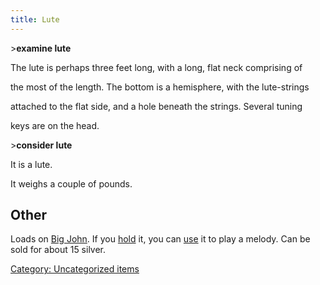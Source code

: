 ```yaml
---
title: Lute
---
```


\>**examine lute**

The lute is perhaps three feet long, with a long, flat neck comprising
of

the most of the length. The bottom is a hemisphere, with the
lute-strings

attached to the flat side, and a hole beneath the strings. Several
tuning

keys are on the head.

\>**consider lute**

It is a lute.

It weighs a couple of pounds.

## Other

Loads on [Big John](Big_John "wikilink"). If you [hold](hold "wikilink")
it, you can [use](use "wikilink") it to play a melody. Can be sold for
about 15 silver.

[Category: Uncategorized
items](Category:_Uncategorized_items "wikilink")